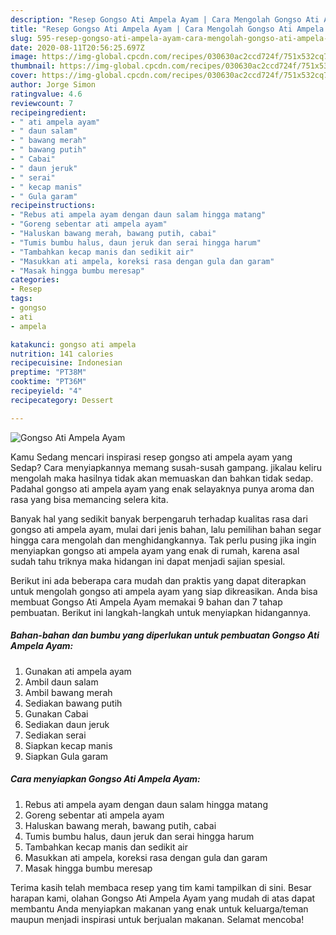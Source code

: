 ```yaml
---
description: "Resep Gongso Ati Ampela Ayam | Cara Mengolah Gongso Ati Ampela Ayam Yang Lezat"
title: "Resep Gongso Ati Ampela Ayam | Cara Mengolah Gongso Ati Ampela Ayam Yang Lezat"
slug: 595-resep-gongso-ati-ampela-ayam-cara-mengolah-gongso-ati-ampela-ayam-yang-lezat
date: 2020-08-11T20:56:25.697Z
image: https://img-global.cpcdn.com/recipes/030630ac2ccd724f/751x532cq70/gongso-ati-ampela-ayam-foto-resep-utama.jpg
thumbnail: https://img-global.cpcdn.com/recipes/030630ac2ccd724f/751x532cq70/gongso-ati-ampela-ayam-foto-resep-utama.jpg
cover: https://img-global.cpcdn.com/recipes/030630ac2ccd724f/751x532cq70/gongso-ati-ampela-ayam-foto-resep-utama.jpg
author: Jorge Simon
ratingvalue: 4.6
reviewcount: 7
recipeingredient:
- " ati ampela ayam"
- " daun salam"
- " bawang merah"
- " bawang putih"
- " Cabai"
- " daun jeruk"
- " serai"
- " kecap manis"
- " Gula garam"
recipeinstructions:
- "Rebus ati ampela ayam dengan daun salam hingga matang"
- "Goreng sebentar ati ampela ayam"
- "Haluskan bawang merah, bawang putih, cabai"
- "Tumis bumbu halus, daun jeruk dan serai hingga harum"
- "Tambahkan kecap manis dan sedikit air"
- "Masukkan ati ampela, koreksi rasa dengan gula dan garam"
- "Masak hingga bumbu meresap"
categories:
- Resep
tags:
- gongso
- ati
- ampela

katakunci: gongso ati ampela 
nutrition: 141 calories
recipecuisine: Indonesian
preptime: "PT38M"
cooktime: "PT36M"
recipeyield: "4"
recipecategory: Dessert

---
```



![Gongso Ati Ampela Ayam](https://img-global.cpcdn.com/recipes/030630ac2ccd724f/751x532cq70/gongso-ati-ampela-ayam-foto-resep-utama.jpg)

Kamu Sedang mencari inspirasi resep gongso ati ampela ayam yang Sedap? Cara menyiapkannya memang susah-susah gampang. jikalau keliru mengolah maka hasilnya tidak akan memuaskan dan bahkan tidak sedap. Padahal gongso ati ampela ayam yang enak selayaknya punya aroma dan rasa yang bisa memancing selera kita.



Banyak hal yang sedikit banyak berpengaruh terhadap kualitas rasa dari gongso ati ampela ayam, mulai dari jenis bahan, lalu pemilihan bahan segar hingga cara mengolah dan menghidangkannya. Tak perlu pusing jika ingin menyiapkan gongso ati ampela ayam yang enak di rumah, karena asal sudah tahu triknya maka hidangan ini dapat menjadi sajian spesial.


Berikut ini ada beberapa cara mudah dan praktis yang dapat diterapkan untuk mengolah gongso ati ampela ayam yang siap dikreasikan. Anda bisa membuat Gongso Ati Ampela Ayam memakai 9 bahan dan 7 tahap pembuatan. Berikut ini langkah-langkah untuk menyiapkan hidangannya.

<!--inarticleads1-->

##### Bahan-bahan dan bumbu yang diperlukan untuk pembuatan Gongso Ati Ampela Ayam:

1. Gunakan  ati ampela ayam
1. Ambil  daun salam
1. Ambil  bawang merah
1. Sediakan  bawang putih
1. Gunakan  Cabai
1. Sediakan  daun jeruk
1. Sediakan  serai
1. Siapkan  kecap manis
1. Siapkan  Gula garam




<!--inarticleads2-->

##### Cara menyiapkan Gongso Ati Ampela Ayam:

1. Rebus ati ampela ayam dengan daun salam hingga matang
1. Goreng sebentar ati ampela ayam
1. Haluskan bawang merah, bawang putih, cabai
1. Tumis bumbu halus, daun jeruk dan serai hingga harum
1. Tambahkan kecap manis dan sedikit air
1. Masukkan ati ampela, koreksi rasa dengan gula dan garam
1. Masak hingga bumbu meresap




Terima kasih telah membaca resep yang tim kami tampilkan di sini. Besar harapan kami, olahan Gongso Ati Ampela Ayam yang mudah di atas dapat membantu Anda menyiapkan makanan yang enak untuk keluarga/teman maupun menjadi inspirasi untuk berjualan makanan. Selamat mencoba!
